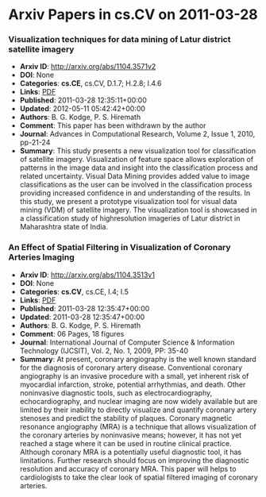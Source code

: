 # Arxiv Papers in cs.CV on 2011-03-28
### Visualization techniques for data mining of Latur district satellite imagery
- **Arxiv ID**: http://arxiv.org/abs/1104.3571v2
- **DOI**: None
- **Categories**: **cs.CE**, cs.CV, D.1.7; H.2.8; I.4.6
- **Links**: [PDF](http://arxiv.org/pdf/1104.3571v2)
- **Published**: 2011-03-28 12:35:11+00:00
- **Updated**: 2012-05-11 05:42:42+00:00
- **Authors**: B. G. Kodge, P. S. Hiremath
- **Comment**: This paper has been withdrawn by the author
- **Journal**: Advances in Computational Research, Volume 2, Issue 1, 2010,
  pp-21-24
- **Summary**: This study presents a new visualization tool for classification of satellite imagery. Visualization of feature space allows exploration of patterns in the image data and insight into the classification process and related uncertainty. Visual Data Mining provides added value to image classifications as the user can be involved in the classification process providing increased confidence in and understanding of the results. In this study, we present a prototype visualization tool for visual data mining (VDM) of satellite imagery. The visualization tool is showcased in a classification study of highresolution imageries of Latur district in Maharashtra state of India.



### An Effect of Spatial Filtering in Visualization of Coronary Arteries Imaging
- **Arxiv ID**: http://arxiv.org/abs/1104.3513v1
- **DOI**: None
- **Categories**: **cs.CV**, cs.CE, I.4; I.5
- **Links**: [PDF](http://arxiv.org/pdf/1104.3513v1)
- **Published**: 2011-03-28 12:35:47+00:00
- **Updated**: 2011-03-28 12:35:47+00:00
- **Authors**: B. G. Kodge, P. S. Hiremath
- **Comment**: 06 Pages, 18 figures
- **Journal**: International Journal of Computer Science & Information Technology
  (IJCSIT), Vol. 2, No. 1, 2009, PP: 35-40
- **Summary**: At present, coronary angiography is the well known standard for the diagnosis of coronary artery disease. Conventional coronary angiography is an invasive procedure with a small, yet inherent risk of myocardial infarction, stroke, potential arrhythmias, and death. Other noninvasive diagnostic tools, such as electrocardiography, echocardiography, and nuclear imaging are now widely available but are limited by their inability to directly visualize and quantify coronary artery stenoses and predict the stability of plaques. Coronary magnetic resonance angiography (MRA) is a technique that allows visualization of the coronary arteries by noninvasive means; however, it has not yet reached a stage where it can be used in routine clinical practice. Although coronary MRA is a potentially useful diagnostic tool, it has limitations. Further research should focus on improving the diagnostic resolution and accuracy of coronary MRA. This paper will helps to cardiologists to take the clear look of spatial filtered imaging of coronary arteries.



